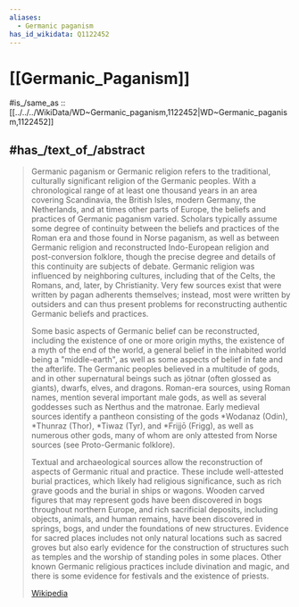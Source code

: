 ```yaml
---
aliases:
  - Germanic paganism
has_id_wikidata: Q1122452
---
```


# [[Germanic_Paganism]] 

#is_/same_as :: [[../../../WikiData/WD~Germanic_paganism,1122452|WD~Germanic_paganism,1122452]] 
## #has_/text_of_/abstract 

> Germanic paganism or Germanic religion refers to the traditional, culturally significant religion of the Germanic peoples. With a chronological range of at least one thousand years in an area covering Scandinavia, the British Isles, modern Germany, the Netherlands, and at times other parts of Europe, the beliefs and practices of Germanic paganism varied. Scholars typically assume some degree of continuity between the beliefs and practices of the Roman era and those found in Norse paganism, as well as between Germanic religion and reconstructed Indo-European religion and post-conversion folklore, though the precise degree and details of this continuity are subjects of debate. Germanic religion was influenced by neighboring cultures, including that of the Celts, the Romans, and, later, by Christianity. Very few sources exist that were written by pagan adherents themselves; instead, most were written by outsiders and can thus present problems for reconstructing authentic Germanic beliefs and practices.
>
> Some basic aspects of Germanic belief can be reconstructed, including the existence of one or more origin myths, the existence of a myth of the end of the world, a general belief in the inhabited world being a "middle-earth", as well as some aspects of belief in fate and the afterlife. The Germanic peoples believed in a multitude of gods, and in other supernatural beings such as jötnar (often glossed as giants), dwarfs, elves, and dragons. Roman-era sources, using Roman names, mention several important male gods, as well as several goddesses such as Nerthus and the matronae. Early medieval sources identify a pantheon consisting of the gods *Wodanaz (Odin), *Thunraz (Thor), *Tiwaz (Tyr), and *Frijjō (Frigg), as well as numerous other gods, many of whom are only attested from Norse sources (see Proto-Germanic folklore).
>
> Textual and archaeological sources allow the reconstruction of aspects of Germanic ritual and practice. These include well-attested burial practices, which likely had religious significance, such as rich grave goods and the burial in ships or wagons. Wooden carved figures that may represent gods have been discovered in bogs throughout northern Europe, and rich sacrificial deposits, including objects, animals, and human remains, have been discovered in springs, bogs, and under the foundations of new structures. Evidence for sacred places includes not only natural locations such as sacred groves but also early evidence for the construction of structures such as temples and the worship of standing poles in some places. Other known Germanic religious practices include divination and magic, and there is some evidence for festivals and the existence of priests.
>
> [Wikipedia](https://en.wikipedia.org/wiki/Germanic%20paganism) 

